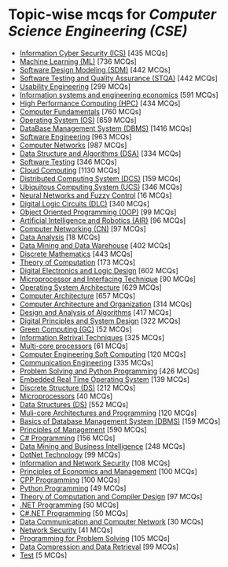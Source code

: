 # Topic-wise mcqs for *Computer Science Engineering (CSE)*

- [Information Cyber Security \(ICS\)](https://mcqmate.com/topic/information-cyber-security) [435 MCQs]
- [Machine Learning \(ML\)](https://mcqmate.com/topic/machine-learning) [736 MCQs]
- [Software Design Modeling \(SDM\)](https://mcqmate.com/topic/software-design-modeling) [442 MCQs]
- [Software Testing and Quality Assurance \(STQA\)](https://mcqmate.com/topic/software-testing-quality-assurance) [442 MCQs]
- [Usability Engineering](https://mcqmate.com/topic/usability-engineering) [299 MCQs]
- [Information systems and engineering economics](https://mcqmate.com/topic/information-systems-and-engineering-economics) [591 MCQs]
- [High Performance Computing \(HPC\)](https://mcqmate.com/topic/high-performance-computing) [434 MCQs]
- [Computer Fundamentals](https://mcqmate.com/topic/computer-fundamentals) [760 MCQs]
- [Operating System \(OS\)](https://mcqmate.com/topic/operating-system) [659 MCQs]
- [DataBase Management System \(DBMS\)](https://mcqmate.com/topic/database-management-system) [1416 MCQs]
- [Software Engineering](https://mcqmate.com/topic/software-engineering) [963 MCQs]
- [Computer Networks](https://mcqmate.com/topic/computer-networks) [987 MCQs]
- [Data Structure and Algorithms \(DSA\)](https://mcqmate.com/topic/data-structure-and-algorithms) [334 MCQs]
- [Software Testing](https://mcqmate.com/topic/software-testing) [346 MCQs]
- [Cloud Computing](https://mcqmate.com/topic/cloud-computing) [1130 MCQs]
- [Distributed Computing System \(DCS\)](https://mcqmate.com/topic/distributed-computing-system) [159 MCQs]
- [Ubiquitous Computing System \(UCS\)](https://mcqmate.com/topic/ubiquitous-computing-system) [346 MCQs]
- [Neural Networks and Fuzzy Control](https://mcqmate.com/topic/neural-networks-and-fuzzy-control) [16 MCQs]
- [Digital Logic Circuits \(DLC\)](https://mcqmate.com/topic/digital-logic-circuits) [340 MCQs]
- [Object Oriented Programming \(OOP\)](https://mcqmate.com/topic/object-oriented-programming) [99 MCQs]
- [Artificial Intelligence and Robotics \(AIR\)](https://mcqmate.com/topic/artificial-intelligence-and-robotics) [96 MCQs]
- [Computer Networking \(CN\)](https://mcqmate.com/topic/computer-networking) [97 MCQs]
- [Data Analysis](https://mcqmate.com/topic/data-analysis) [18 MCQs]
- [Data Mining and Data Warehouse](https://mcqmate.com/topic/data-mining-and-warehouse) [402 MCQs]
- [Discrete Mathematics](https://mcqmate.com/topic/discrete-mathematics) [443 MCQs]
- [Theory of Computation](https://mcqmate.com/topic/theory-of-computation) [173 MCQs]
- [Digital Electronics and Logic Design](https://mcqmate.com/topic/digital-electronics-and-logic-design) [602 MCQs]
- [Microprocessor and Interfacing Technique](https://mcqmate.com/topic/microprocessor-and-interfacing-technique) [90 MCQs]
- [Operating System Architecture](https://mcqmate.com/topic/operating-system-architecture) [629 MCQs]
- [Computer Architecture](https://mcqmate.com/topic/computer-architecture) [657 MCQs]
- [Computer Architecture and Organization](https://mcqmate.com/topic/computer-architecture-and-organization) [314 MCQs]
- [Design and Analysis of Algorithms](https://mcqmate.com/topic/design-and-analysis-of-algorithms) [417 MCQs]
- [Digital Principles and System Design](https://mcqmate.com/topic/digital-principles-and-system-design) [322 MCQs]
- [Green Computing \(GC\)](https://mcqmate.com/topic/green-computing) [52 MCQs]
- [Information Retrival Techniques](https://mcqmate.com/topic/information-retrival-techniques) [325 MCQs]
- [Multi\-core processors](https://mcqmate.com/topic/multi-core-processors) [61 MCQs]
- [Computer Engineering Soft Computing](https://mcqmate.com/topic/computer-engineering-soft-computing) [120 MCQs]
- [Communication Engineering](https://mcqmate.com/topic/communication-engineering) [335 MCQs]
- [Problem Solving and Python Programming](https://mcqmate.com/topic/problem-solving-and-python-programming) [426 MCQs]
- [Embedded Real Time Operating System](https://mcqmate.com/topic/embedded-real-time-operating-system) [139 MCQs]
- [Discrete Structure \(DS\)](https://mcqmate.com/topic/discrete-structure) [212 MCQs]
- [Microprocessors](https://mcqmate.com/topic/microprocessors) [40 MCQs]
- [Data Structures \(DS\)](https://mcqmate.com/topic/data-structures) [552 MCQs]
- [Muli\-core Architectures and Programming](https://mcqmate.com/topic/muli-core-architectures-and-programming) [120 MCQs]
- [Basics of Database Management System \(DBMS\)](https://mcqmate.com/topic/basics-of-database-management-system-dbms) [159 MCQs]
- [Principles of Management](https://mcqmate.com/topic/principles-of-management) [590 MCQs]
- [C\# Programming](https://mcqmate.com/topic/c-programming) [156 MCQs]
- [Data Mining and Business Intelligence](https://mcqmate.com/topic/data-mining-and-business-intelligence) [248 MCQs]
- [DotNet Technology](https://mcqmate.com/topic/dotnet-technology) [99 MCQs]
- [Information and Network Security](https://mcqmate.com/topic/information-and-network-security) [108 MCQs]
- [Principles of Economics and Management](https://mcqmate.com/topic/principles-of-economics-and-management) [100 MCQs]
- [CPP Programming](https://mcqmate.com/topic/cpp-programming) [100 MCQs]
- [Python Programming](https://mcqmate.com/topic/python-programming) [49 MCQs]
- [Theory of Computation and Compiler Design](https://mcqmate.com/topic/theory-of-computation-and-compiler-design) [97 MCQs]
- [\.NET Programming](https://mcqmate.com/topic/net-programming) [50 MCQs]
- [C\#\.NET Programming](https://mcqmate.com/topic/cnet-programming) [50 MCQs]
- [Data Communication and Computer Network](https://mcqmate.com/topic/data-communication-and-computer-network) [30 MCQs]
- [Network Security](https://mcqmate.com/topic/network-security) [41 MCQs]
- [Programming for Problem Solving](https://mcqmate.com/topic/programming-for-problem-solving) [105 MCQs]
- [Data Compression and Data Retrieval](https://mcqmate.com/topic/data-compression-and-data-retrieval) [99 MCQs]
- [Test](https://mcqmate.com/topic/test) [5 MCQs]
